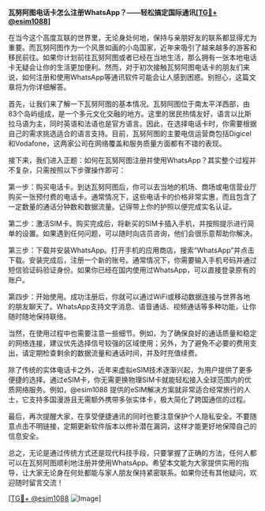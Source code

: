 **瓦努阿图电话卡怎么注册WhatsApp？——轻松搞定国际通讯[[TG💪+ @esim1088](https://t.me/s/esim1088)]**

在当今这个高度互联的世界里，无论身处何地，保持与亲朋好友的联系都显得尤为重要。而瓦努阿图作为一个风景如画的小岛国家，近年来吸引了越来越多的游客和移民前往。如果你计划前往瓦努阿图或者已经在当地生活，那么拥有一张本地电话卡无疑会让你的生活更加便利。然而，对于初次接触瓦努阿图电话卡的朋友们来说，如何注册和使用WhatsApp等通讯软件可能会让人感到困惑。别担心，这篇文章将为你详细解答。

首先，让我们来了解一下瓦努阿图的基本情况。瓦努阿图位于南太平洋西部，由83个岛屿组成，是一个多元文化交融的地方。这里的居民热情友好，语言以比斯拉马语为主，同时英语和法语也是官方语言。因此，在选择电话卡时，你需要根据自己的需求挑选适合的语言支持。目前，瓦努阿图的主要电信运营商包括Digicel和Vodafone，这两家公司在网络覆盖和服务质量方面都有不错的表现。

接下来，我们进入正题：如何在瓦努阿图注册并使用WhatsApp？其实整个过程并不复杂，只需按照以下步骤操作即可：

第一步：购买电话卡。到达瓦努阿图后，你可以去当地的机场、商场或电信营业厅购买一张预付费的电话卡。通常情况下，这些电话卡的价格非常实惠，而且包含了一定数量的通话分钟数和数据流量。记得带上你的护照以便完成实名认证。

第二步：激活SIM卡。购买完成后，将新买的SIM卡插入手机，并按照提示进行简单的设置。如果遇到任何问题，可以随时向店员咨询，他们会很乐意帮助你解决。

第三步：下载并安装WhatsApp。打开手机的应用商店，搜索“WhatsApp”并点击下载。安装完成后，注册一个新的账号。通常情况下，你需要输入手机号码并通过短信验证码验证身份。如果你已经在国内使用过WhatsApp，可以直接登录原有的账户。

第四步：开始使用。成功注册后，你就可以通过WiFi或移动数据连接与世界各地的朋友聊天了。WhatsApp支持文字消息、语音通话、视频通话等多种功能，让你随时随地保持联络。

当然，在使用过程中也需要注意一些细节。例如，为了确保良好的通话质量和稳定的网络连接，建议优先选择信号较强的区域使用；另外，为了避免不必要的费用支出，请定期检查剩余的数据流量和通话时间，并及时充值续费。

除了传统的实体电话卡之外，近年来虚拟eSIM技术逐渐兴起，为用户提供了更多便捷的选择。通过eSIM卡，你无需更换物理SIM卡就能轻松接入全球范围内的优质网络服务。例如，@esim1088 提供的eSIM解决方案就非常适合经常旅行的人士，它支持多国漫游且无需额外携带多张实体卡，极大简化了跨国通信的过程。

最后，再次提醒大家，在享受便捷通讯的同时也要注意保护个人隐私安全。不要随意点击不明链接，定期更新软件版本以修补潜在漏洞，这样才能更好地保障自己的信息安全。

总之，无论是通过传统方式还是现代科技手段，只要掌握了正确的方法，任何人都可以在瓦努阿图顺利地注册并使用WhatsApp。希望本文能为大家提供实用的指导，让大家无论身在何处都能与家人朋友保持紧密联系。如果你还有其他疑问，欢迎随时留言交流！

[[TG💪+ @esim1088](https://t.me/s/esim1088) ![Image](https://i.postimg.cc/4NQfJmqS/Snipaste-2025-05-13-00-14-12.png)]